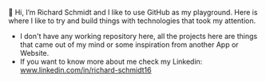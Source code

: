 👋 Hi, I’m Richard Schmidt and I like to use GitHub as my playground. Here is where I like to try and build things with technologies that took my attention.
- I don't have any working repository here, all the projects here are things that came out of my mind or some inspiration from another App or Website.
- If you want to know more about me check my Linkedin: www.linkedin.com/in/richard-schmidt16

<!---
Richard-S16/Richard-S16 is a ✨ special ✨ repository because its `README.md` (this file) appears on your GitHub profile.
You can click the Preview link to take a look at your changes.
--->

